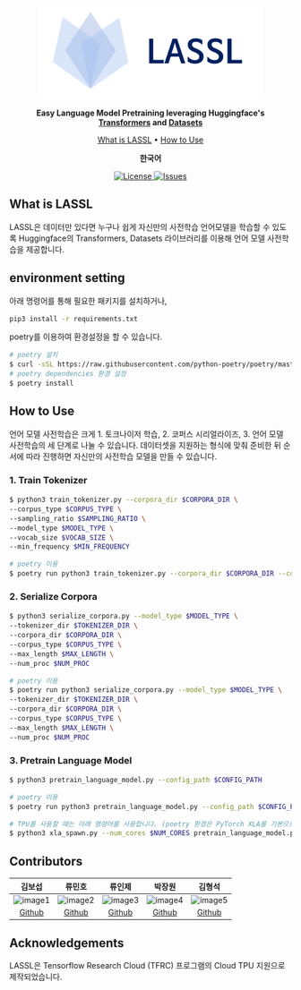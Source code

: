 <div align="center">

<img src="docs/source/imgs/logo.png" width="400px">

**Easy Language Model Pretraining leveraging Huggingface's [Transformers](https://github.com/huggingface/transformers) and [Datasets](https://github.com/huggingface/datasets)**

<p align="center">
  <a href="#what-is-lassl">What is LASSL</a> •
  <a href="#how-to-use">How to Use</a>
</p>

<p>
    <b>한국어</b>
</p>

<p align="center">
    <a href="https://github.com/lassl/lassl/blob/master/LICENSE">
        <img alt="License" src="https://img.shields.io/badge/license-MIT-blue.svg">
    </a>
    <a href="https://github.com/lassl/lassl/issues">
        <img alt="Issues" src="https://img.shields.io/github/issues/lassl/lassl">
    </a>
</p>

</div>

## What is LASSL
LASSL은 데이터만 있다면 누구나 쉽게 자신만의 사전학습 언어모델을 학습할 수 있도록 Huggingface의 Transformers, Datasets 라이브러리를 이용해 언어 모델 사전학습을 제공합니다.

## environment setting
아래 명령어를 통해 필요한 패키지를 설치하거나,
```bash
pip3 install -r requirements.txt
```

poetry를 이용하여 환경설정을 할 수 있습니다.
```bash
# poetry 설치
$ curl -sSL https://raw.githubusercontent.com/python-poetry/poetry/master/get-poetry.py | python -
# poetry dependencies 환경 설정
$ poetry install
```

## How to Use
언어 모델 사전학습은 크게 1. 토크나이저 학습, 2. 코퍼스 시리얼라이즈, 3. 언어 모델 사전학습의 세 단계로 나눌 수 있습니다. 데이터셋을 지원하는 형식에 맞춰 준비한 뒤 순서에 따라 진행하면 자신만의 사전학습 모델을 만들 수 있습니다.

### 1. Train Tokenizer
```bash
$ python3 train_tokenizer.py --corpora_dir $CORPORA_DIR \
--corpus_type $CORPUS_TYPE \
--sampling_ratio $SAMPLING_RATIO \
--model_type $MODEL_TYPE \
--vocab_size $VOCAB_SIZE \
--min_frequency $MIN_FREQUENCY
```

```bash
# poetry 이용
$ poetry run python3 train_tokenizer.py --corpora_dir $CORPORA_DIR --corpus_type $CORPUS_TYPE --sampling_ratio $SAMPLING_RATIO --model_type $MODEL_TYPE --vocab_size $VOCAB_SIZE --min_frequency $MIN_FREQUENCY
```

### 2. Serialize Corpora
```bash
$ python3 serialize_corpora.py --model_type $MODEL_TYPE \
--tokenizer_dir $TOKENIZER_DIR \
--corpora_dir $CORPORA_DIR \
--corpus_type $CORPUS_TYPE \
--max_length $MAX_LENGTH \
--num_proc $NUM_PROC
```

```bash
# poetry 이용
$ poetry run python3 serialize_corpora.py --model_type $MODEL_TYPE \
--tokenizer_dir $TOKENIZER_DIR \
--corpora_dir $CORPORA_DIR \
--corpus_type $CORPUS_TYPE \
--max_length $MAX_LENGTH \
--num_proc $NUM_PROC
```

### 3. Pretrain Language Model
```bash
$ python3 pretrain_language_model.py --config_path $CONFIG_PATH
```

```bash
# poetry 이용
$ poetry run python3 pretrain_language_model.py --config_path $CONFIG_PATH
```

```bash
# TPU를 사용할 때는 아래 명령어를 사용합니다. (poetry 환경은 PyTorch XLA를 기본으로 제공하지 않습니다.)
$ python3 xla_spawn.py --num_cores $NUM_CORES pretrain_language_model.py --config_path $CONFIG_PATH
```

## Contributors
김보섭|류민호|류인제|박장원|김형석
:-:|:-:|:-:|:-:|:-:
![image1][image1]|![image2][image2]|![image3][image3]|![image4][image4]|![image5][image5]
[Github](https://github.com/seopbo)|[Github](https://github.com/bzantium)|[Github](https://github.com/iron-ij)|[Github](https://github.com/monologg)|[Github](https://github.com/alxiom)

[image1]: https://avatars.githubusercontent.com/seopbo
[image2]: https://avatars.githubusercontent.com/bzantium
[image3]: https://avatars.githubusercontent.com/iron-ij
[image4]: https://avatars.githubusercontent.com/monologg
[image5]: https://avatars.githubusercontent.com/alxiom

## Acknowledgements
LASSL은 Tensorflow Research Cloud (TFRC) 프로그램의 Cloud TPU 지원으로 제작되었습니다.

